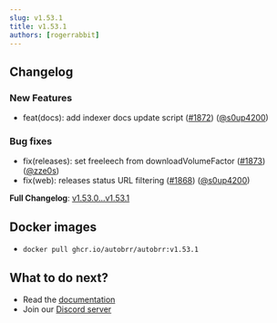 ```yaml
---
slug: v1.53.1
title: v1.53.1
authors: [rogerrabbit]
---
```


## Changelog

### New Features

* feat(docs): add indexer docs update script ([#1872](https://github.com/autobrr/autobrr/pull/1872)) ([@s0up4200](https://github.com/s0up4200))

### Bug fixes

* fix(releases): set freeleech from downloadVolumeFactor ([#1873](https://github.com/autobrr/autobrr/pull/1873)) ([@zze0s](https://github.com/zze0s))
* fix(web): releases status URL filtering ([#1868](https://github.com/autobrr/autobrr/pull/1868)) ([@s0up4200](https://github.com/s0up4200))

**Full Changelog**: [v1.53.0...v1.53.1](https://github.com/autobrr/autobrr/compare/v1.53.0...v1.53.1)

## Docker images

* `docker pull ghcr.io/autobrr/autobrr:v1.53.1`

## What to do next?

* Read the [documentation](https://autobrr.com)
* Join our [Discord server](https://discord.autobrr.com/)
